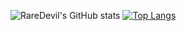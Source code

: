 ![RareDevil's GitHub stats](https://github-readme-stats.vercel.app/api?username=RareDevil&count_private=true&show_icons=true&theme=dark&include_all_commits=true)
[![Top Langs](https://github-readme-stats.vercel.app/api/top-langs/?username=RareDevil&theme=dark&layout=compact&count_private=true&langs_count=6)](https://github.com/anuraghazra/github-readme-stats)
